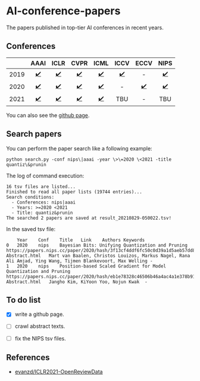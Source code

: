 # AI-conference-papers
The papers published in top-tier AI conferences in recent years.

## Conferences
| | AAAI | ICLR | CVPR | ICML | ICCV | ECCV | NIPS |
| :---: | :---: | :---: | :---: | :---: | :---: | :---: | :---: |
| 2019 | [:heavy_check_mark:](paperlist/paperlist_aaai2019.tsv) | [:heavy_check_mark:](paperlist/paperlist_iclr2019.tsv) | [:heavy_check_mark:](paperlist/paperlist_cvpr2019.tsv) | [:heavy_check_mark:](paperlist/paperlist_icml2019.tsv) | [:heavy_check_mark:](paperlist/paperlist_iccv2019.tsv) | - | [:heavy_check_mark:](paperlist/paperlist_nips2019.tsv) |
| 2020 | [:heavy_check_mark:](paperlist/paperlist_aaai2020.tsv) | [:heavy_check_mark:](paperlist/paperlist_iclr2020.tsv) | [:heavy_check_mark:](paperlist/paperlist_cvpr2020.tsv) | [:heavy_check_mark:](paperlist/paperlist_icml2020.tsv) | - | [:heavy_check_mark:](paperlist/paperlist_eccv2020.tsv) | [:heavy_check_mark:](paperlist/paperlist_nips2020.tsv) |
| 2021 | [:heavy_check_mark:](paperlist/paperlist_aaai2021.tsv) | [:heavy_check_mark:](paperlist/paperlist_iclr2021.tsv) | [:heavy_check_mark:](paperlist/paperlist_cvpr2021.tsv) | [:heavy_check_mark:](paperlist/paperlist_icml2021.tsv) | TBU | - | TBU |

You can also see the [github page](https://creaiter.github.io/AI-conference-papers/).

## Search papers
You can perform the paper search like a following example:
```
python search.py -conf nips\|aaai -year \>\=2020 \<2021 -title quantiz\&prunin
```
The log of command execution:
```
16 tsv files are listed...
Finished to read all paper lists (19744 entries)...
Search conditions:
  - Conferences: nips|aaai
  - Years: >=2020 <2021
  - Title: quantiz&prunin
The searched 2 papers are saved at result_20210829-050022.tsv!
```
In the saved tsv file:
```
	Year	Conf	Title	Link	Authors	Keywords
0	2020	nips	Bayesian Bits: Unifying Quantization and Pruning	https://papers.nips.cc/paper/2020/hash/3f13cf4ddf6fc50c0d39a1d5aeb57dd8-Abstract.html	Mart van Baalen, Christos Louizos, Markus Nagel, Rana Ali Amjad, Ying Wang, Tijmen Blankevoort, Max Welling	-
1	2020	nips	Position-based Scaled Gradient for Model Quantization and Pruning	https://papers.nips.cc/paper/2020/hash/eb1e78328c46506b46a4ac4a1e378b91-Abstract.html	Jangho Kim, KiYoon Yoo, Nojun Kwak	-
```


## To do list
- [X] write a github page.
- [ ] crawl abstract texts.
- [ ] fix the NIPS tsv files.


## References
- [evanzd/ICLR2021-OpenReviewData](https://github.com/evanzd/ICLR2021-OpenReviewData)
